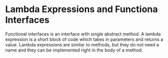 # Lambda Expressions and Functiona Interfaces

Functional interfaces is an interface with single abstract method.
A lambda expression is a short block of code which takes in parameters and returns a value. Lambda expressions are similar to methods, but they do not need a name and they can be implemented right in the body of a method.
